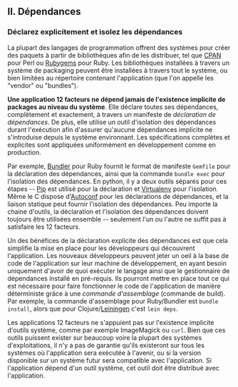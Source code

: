 ## II. Dépendances
### Déclarez explicitement et isolez les dépendances

La plupart des langages de programmation offrent des systèmes pour créer des paquets à partir de bibliothèques afin de les distribuer, tel que [CPAN](http://www.cpan.org/) pour Perl ou [Rubygems](http://rubygems.org/) pour Ruby. Les bibliothèques installées à travers un système de packaging peuvent être installées à travers tout le système, ou bien limitées au répertoire contenant l'application (que l'on appelle les "vendor" ou "bundles").

**Une application 12 facteurs ne dépend jamais de l'existence implicite de packages au niveau du système**. Elle déclare toutes ses dépendances, complètement et exactement, à travers un manifeste de *déclaration de dépendances*. De plus, elle utilise un outil d'isolation des dépendances durant l'exécution afin d'assurer qu'aucune dépendances implicite ne s'introduise depuis le système environnant. Les spécifications complètes et explicites sont appliquées uniformément en développement comme en production.

Par exemple, [Bundler](https://bundler.io/) pour Ruby fournit le format de manifeste `Gemfile` pour la déclaration des dépendances, ainsi que la commande `bundle exec` pour l'isolation des dépendances. En python, il y a deux outils séparés pour ces étapes -- [Pip](http://www.pip-installer.org/en/latest/) est utilisé pour la déclaration et [Virtualenv](http://www.virtualenv.org/en/latest/) pour l'isolation. Même le C dispose d'[Autoconf](http://www.gnu.org/s/autoconf/) pour les déclarations de dépendances, et la liaison statique peut fournir l'isolation des dépendances. Peu importe la chaine d'outils, la déclaration et l'isolation des dépendances doivent toujours être utilisées ensemble -- seulement l'un ou l'autre ne suffit pas à satisfaire les 12 facteurs.

Un des bénéfices de la déclaration explicite des dépendances est que cela simplifie la mise en place pour les développeurs qui découvrent l'application. Les nouveaux développeurs peuvent jeter un oeil à la base de code de l'application sur leur machine de développement, en ayant besoin uniquement d'avoir de quoi exécuter le langage ainsi que le gestionnaire de dépendances installé en pré-requis. Ils pourront mettre en place tout ce qui est nécessaire pour faire fonctionner le code de l'application de manière déterministe grâce à une *commande d'assemblage* (commande de build). Par exemple, la commande d'assemblage pour Ruby/Bundler est `bundle install`, alors que pour Clojure/[Leiningen](https://github.com/technomancy/leiningen#readme) c'est `lein deps`.

Les applications 12 facteurs ne s'appuient pas sur l'existence implicite d'outils système, comme par exemple ImageMagick ou `curl`. Bien que ces outils puissent exister sur beaucoup voire la plupart des systèmes d'exploitations, il n'y a pas de garantie qu'ils existeront sur tous les systèmes où l'application sera exécutée à l'avenir, ou si la version disponible sur un système futur sera compatible avec l'application. Si l'application dépend d'un outil système, cet outil doit être distribué avec l'application.
